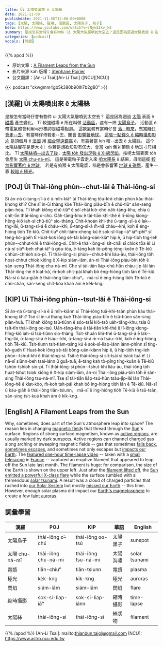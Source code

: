 ```yaml
---
title: Ùi 太陽噴出來 ê 太陽絲
date: 2021-11-08
publishdate: 2021-11-08T12:00:00+0800
tags: [太陽, 太陽絲, 磁場, 活動區, 太陽烏子, 烏子]
hero: https://www.youtube.com/watch?v=7NykS2kv_k8
summary: 是按怎有當時仔會有物件 ùi 太陽大氣層噴到太空去？這是因為迵過太陽表面 ê 磁場產生變化。
categories: [podcast]
vocals: [阿錕]
---
```


{{% apod %}}

- 原始文章：[A Filament Leaps from the Sun](https://apod.nasa.gov/apod/ap211108.html)
- 影片來源 kah 版權：[Stéphane Poirier](http://astrosurf.com/c8/)
- 台文翻譯：[An-Li Tsai][An-Li Tsai] ([NCU][NCU])

{{< podcast "ckwgmm4gb5k380b90lh7b2g80" >}}

## [漢羅] Ùi 太陽噴出來 ê 太陽絲
是按怎有當時仔會有物件 ùi 太陽大氣層噴到太空去？
這是因為迵過 [太陽][Sun] 表面 ê [磁場][magnetic field] 產生變化。
Tī 較強磁場 ê 所在叫做 [活動區][active regions]，遮有一陣 [太陽烏子][sunspots]。
活動區 ê 帶電氣體會利用弓形橋抑是磁場相迵。
這款氣體有當時仔會 [落--轉來][falls back]，[有當時仔會走--去][sometimes escapes]，有當時仔毋若走--去、閣會 [影響著地球][impacts our Earth]。
[這張一點鐘久 ê 縮時攝影影片][featured one-hour time-lapse video] 是頂個月 tī [法國][France] 用 [細台望遠鏡翕][small telescope] ê，有翕著當 leh 噴--出去 ê 太陽絲。
這个太陽絲實在是足大 ê！
你若是想欲知影有偌大，會當 kah 倒爿頂懸 ê 地球寸尺相比。
Tī [太陽絲噴--出去了後][filament lifted off]，[太陽 to̍h 發出足強 ê X-級閃焰][Sun emitted a powerful X-class flare]，按呢太陽表面 to̍h 會產生 [太陽 chu-ná-mī][solar tsunami]。
這是帶電粒子雲走入來 [咱太陽系][our Solar System] ê 結果，毋閣這擺 [較無影響著咱 ê 地球][missed our Earth]。
若是有夠額 ê 太陽電漿，嘛是會影響著 [地球 ê 磁層][Earth's magnetosphere]，產生一寡 [較暗 ê 極光][faint auroras]。

## [POJ] Ùi Thài-iông phùn--chut-lâi ê Thài-iông-si
Sī án-ná ū-tang-sî-á ē ū mi̍h-kiāⁿ ùi Thài-iông tōa-khì-chân phùn kàu thài-khong khì?
Che sī in-ūi thàng kòe Thài-iông piáu-bīn ê chû-tiûⁿ sán-seng piàn-hòa.
Tī khah kiông chû-tiûⁿ ê só͘-chāi kiò-chò oa̍h-tāng-khu, chia ū chi̍t-tīn thài-iông o͘-chú.
Oa̍h-tāng-khu ê tài-tiān khì-thé ē lī-iōng kiong-hêng-kiô iah-sī chû-tiûⁿ sio-thàng.
Chit-khoán khì-thé ū-tang-sî-á ē lak--tńg-lâi, ū-tang-sî-á ē cháu--khì, ū-tang-sî-á m̄-nā cháu--khì, koh ē éng-hióng tio̍h Tē-kiû.
Chit-tiuⁿ chi̍t-tiám-cheng kú ê sok-sî-liap-iáⁿ iáⁿ-phìⁿ sī téng-kò-goe̍h tī Hoat-kok iōng sè-tâi bōng-oán-kiàⁿ hip ê, ū hip-tio̍h tng-leh phùn--chhut-khì ê thài-iông-si.
Chit-ê thài-iông-si si̍t-chāi sī chiok tōa ê!
Lí nā-sī siūⁿ-beh chai-iáⁿ ū gōa-tōa, ē-tàng kah tò-pêng téng-koân ê Tē-kiû chhùn-chhioh sio-pí.
Tī thài-iông-si phùn--chhut-khì liáu-āu, thài-iông to̍h hoat-chhut chiok kiông ê X-kip siám-iām, án-ni Thài-iông piáu-bīn to̍h ē sán-seng Thài-iông chu-ná-mī.
Che sī tài-tiān lia̍p-chú-hûn chàu-ji̍p-lâi lán Thài-iông-hē ê kiat-kò͘, m̄-koh chit-pái khah bô éng-hióng tio̍h lán ê Tē-kiû.
Nā-sī ū kàu-gia̍h ê thài-iông tiān-chiuⁿ， mā-sī ē éng-hióng tio̍h Tē-kiû ê chû-chân, sán-seng chi̍t-kóa khah àm ê ke̍k-kng.

## [KIP]  Uì Thài-iông phùn--tsut-lâi ê Thài-iông-si
Sī án-ná ū-tang-sî-á ē ū mi̍h-kiānn uì Thài-iông tuā-khì-tsân phùn kàu thài-khong khì?
Tse sī in-uī thàng kuè Thài-iông piáu-bīn ê tsû-tiûnn sán-sing piàn-huà.
Tī khah kiông tsû-tiûnn ê sóo-tsāi kiò-tsò ua̍h-tāng-khu, tsia ū tsi̍t-tīn thài-iông oo-tsú.
Ua̍h-tāng-khu ê tài-tiān khì-thé ē lī-iōng kiong-hîng-kiô iah-sī tsû-tiûnn sio-thàng.
Tsit-khuán khì-thé ū-tang-sî-á ē lak--tńg-lâi, ū-tang-sî-á ē tsáu--khì, ū-tang-sî-á m̄-nā tsáu--khì, koh ē íng-hióng tio̍h Tē-kiû.
Tsit-tiunn tsi̍t-tiám-tsing kú ê sok-sî-liap-iánn iánn-phìnn sī tíng-kò-gue̍h tī Huat-kok iōng sè-tâi bōng-uán-kiànn hip ê, ū hip-tio̍h tng-leh phùn--tshut-khì ê thài-iông-si.
Tsit-ê thài-iông-si si̍t-tsāi sī tsiok tuā ê!
Lí nā-sī siūnn-beh tsai-iánn ū guā-tuā, ē-tàng kah tò-pîng tíng-kuân ê Tē-kiû tshùn-tshioh sio-pí.
Tī thài-iông-si phùn--tshut-khì liáu-āu, thài-iông to̍h huat-tshut tsiok kiông ê X-kip siám-iām, án-ni Thài-iông piáu-bīn to̍h ē sán-sing Thài-iông tsu-ná-mī.
Tse sī tài-tiān lia̍p-tsú-hûn tsàu-ji̍p-lâi lán Thài-iông-hē ê kiat-kòo, m̄-koh tsit-pái khah bô íng-hióng tio̍h lán ê Tē-kiû.
Nā-sī ū kàu-gia̍h ê thài-iông tiān-tsiunn， mā-sī ē íng-hióng tio̍h Tē-kiû ê tsû-tsân, sán-sing tsi̍t-kuá khah àm ê ki̍k-kng.

## [English] A Filament Leaps from the Sun

Why, sometimes, does part of the Sun's atmosphere leap into space?
The reason lies in changing [magnetic field][magnetic field]s that thread through the [Sun][Sun]'s surface.
Regions of strong surface magnetism, known as [active regions][active regions], are usually marked by dark [sunspots][sunspots].
Active regions can channel charged gas along arching or sweeping magnetic fields -- gas that sometimes [falls back][falls back], [sometimes escapes][sometimes escapes], and sometimes not only escapes but [impacts our Earth][impacts our Earth].
The [featured one-hour time-lapse video][featured one-hour time-lapse video] -- taken with a [small telescope][small telescope] in [France][France] -- captured an eruptive filament that appeared to leap off the Sun late last month.
The filament is huge: for comparison, the size of the Earth is shown on the upper left.
Just after the [filament lifted off][filament lifted off], the [Sun emitted a powerful X-class flare][Sun emitted a powerful X-class flare] while the surface rumbled with a tremendous [solar tsunami][solar tsunami].
A result was a cloud of charged particles that rushed into [our Solar System][our Solar System] but mostly [missed our Earth][missed our Earth] -- this time.
However, enough solar plasma did impact our [Earth's magnetosphere][Earth's magnetosphere] to create a few [faint auroras][faint auroras].

## 詞彙學習

|漢羅|POJ|KIP|華語|English|
|-|-|-|-|-|
|太陽烏子|thài-iông o͘-chú|thài-iông oo-tsú|太陽黑子|sunspot|
|太陽 chu-ná-mī|thài-iông chu-ná-mī|thài-iông tsu-ná-mī|太陽海嘯|solar tsunami|
|電漿|tiān-chiuⁿ|tiān-tsiunn|電漿|plasma|
|極光|ke̍k-kng|ki̍k-kng|極光|auroras|
|閃焰|siám-iām|siám-iām|閃焰|flare|
|縮時攝影|sok-sî-liap-iáⁿ|sok-sî-liap-iánn|縮時攝影|time-lapse|
|太陽絲|thài-iông-si|thài-iông-si|絲狀物|filament|

{{% /apod %}}
[An-Li Tsai]: mailto:thianbun.taigi@gmail.com
[NCU]: https://www.astro.ncu.edu.tw


[magnetic field]:https://en.wikipedia.org/wiki/Magnetic_field
[Sun]:https://solarsystem.nasa.gov/solar-system/sun/in-depth/
[active regions]:https://apod.nasa.gov/apod/ap141022.html
[sunspots]:https://en.wikipedia.org/wiki/Sunspot
[falls back]:https://apod.nasa.gov/apod/ap180527.html
[sometimes escapes]:https://apod.nasa.gov/apod/ap190526.html
[impacts our Earth]:https://www.youtube.com/watch?v=piehWYdlOQA&t=194s
[featured one-hour time-lapse video]:http://www.astrosurf.com/ls35dx/new54/S20211028-13h03UT-14h16UT-sm40DS-fs60-bf10-gpx1.7-asi178mm-v2.gif
[small telescope]:http://astrosurf.com/c8/matos.htm
[France]:https://en.wikipedia.org/wiki/France
[filament lifted off]:https://apod.nasa.gov/apod/ap180916.html
[Sun emitted a powerful X-class flare]:https://blogs.nasa.gov/solarcycle25/2021/10/29/active-october-sun-releases-x-class-flare/
[solar tsunami]:https://apod.nasa.gov/apod/ap110925.html
[our Solar System]:https://solarsystem.nasa.gov/solar-system/our-solar-system/in-depth/
[missed our Earth]:https://www.bleachernation.com/wp-content/uploads/2012/12/relieved-happy-cat.jpg
[Earth's magnetosphere]:https://www.nasa.gov/magnetosphere
[faint auroras]:https://spaceweather.com/archive.php?view=1&day=01&month=11&year=2021
